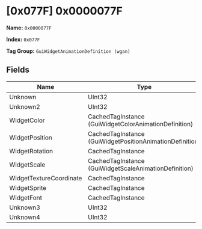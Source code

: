 # [0x077F] 0x0000077F

**Name:** ```0x0000077F```

**Index:** ```0x077F```

**Tag Group:** ```GuiWidgetAnimationDefinition (wgan)```

## Fields

Name	| Type	| Value
---	|---	|---	|
Unknown	|UInt32	|0
Unknown2	|UInt32	|0
WidgetColor	|CachedTagInstance (GuiWidgetColorAnimationDefinition)	|[[0x0780] 0x00000780](../GuiWidgetColorAnimationDefinition/0780.md)
WidgetPosition	|CachedTagInstance (GuiWidgetPositionAnimationDefinition)	|[[0x0781] 0x00000781](../GuiWidgetPositionAnimationDefinition/0781.md)
WidgetRotation	|CachedTagInstance	|null
WidgetScale	|CachedTagInstance (GuiWidgetScaleAnimationDefinition)	|[[0x0782] 0x00000782](../GuiWidgetScaleAnimationDefinition/0782.md)
WidgetTextureCoordinate	|CachedTagInstance	|null
WidgetSprite	|CachedTagInstance	|null
WidgetFont	|CachedTagInstance	|null
Unknown3	|UInt32	|0
Unknown4	|UInt32	|0


